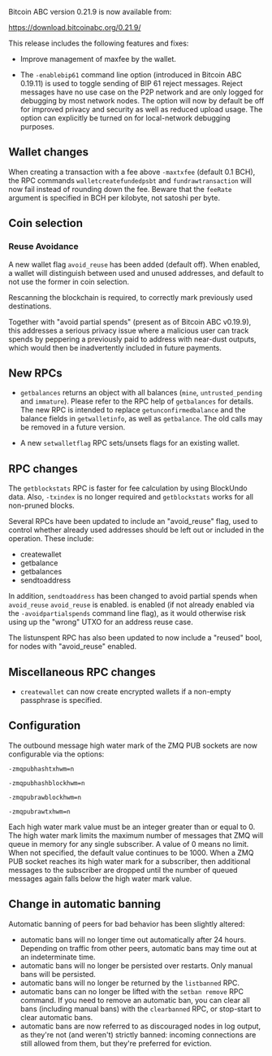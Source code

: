 Bitcoin ABC version 0.21.9 is now available from:

  <https://download.bitcoinabc.org/0.21.9/>

This release includes the following features and fixes:
- Improve management of maxfee by the wallet.

- The `-enablebip61` command line option (introduced in Bitcoin ABC 0.19.11) is
used to toggle sending of BIP 61 reject messages. Reject messages have no use
case on the P2P network and are only logged for debugging by most network
nodes. The option will now by default be off for improved privacy and security
as well as reduced upload usage. The option can explicitly be turned on for
local-network debugging purposes.

Wallet changes
--------------
When creating a transaction with a fee above `-maxtxfee` (default 0.1 BCH),
the RPC commands `walletcreatefundedpsbt` and  `fundrawtransaction` will now fail
instead of rounding down the fee. Beware that the `feeRate` argument is specified
in BCH per kilobyte, not satoshi per byte.


Coin selection
--------------

### Reuse Avoidance

A new wallet flag `avoid_reuse` has been added (default off). When enabled,
a wallet will distinguish between used and unused addresses, and default to not
use the former in coin selection.

Rescanning the blockchain is required, to correctly mark previously
used destinations.

Together with "avoid partial spends" (present as of Bitcoin ABC v0.19.9), this
addresses a serious privacy issue where a malicious user can track spends by
peppering a previously paid to address with near-dust outputs, which would then
be inadvertently included in future payments.


New RPCs
--------

- `getbalances` returns an object with all balances (`mine`,
  `untrusted_pending` and `immature`). Please refer to the RPC help of
  `getbalances` for details. The new RPC is intended to replace
  `getunconfirmedbalance` and the balance fields in `getwalletinfo`, as well as
  `getbalance`. The old calls may be removed in a future version.

- A new `setwalletflag` RPC sets/unsets flags for an existing wallet.


RPC changes
-----------

The `getblockstats` RPC is faster for fee calculation by using BlockUndo data. Also, `-txindex` is no longer required and `getblockstats` works for all non-pruned blocks.

Several RPCs have been updated to include an "avoid_reuse" flag, used to control
whether already used addresses should be left out or included in the operation.
These include:

- createwallet
- getbalance
- getbalances
- sendtoaddress

In addition, `sendtoaddress` has been changed to avoid partial spends when `avoid_reuse`
`avoid_reuse` is enabled.	is enabled (if not already enabled via the  `-avoidpartialspends` command line flag),
as it would otherwise risk using up the "wrong" UTXO for an address reuse case.

The listunspent RPC has also been updated to now include a "reused" bool, for nodes
with "avoid_reuse" enabled.


Miscellaneous RPC changes
------------

- `createwallet` can now create encrypted wallets if a non-empty passphrase is specified.


Configuration
-------------

The outbound message high water mark of the ZMQ PUB sockets are now
configurable via the options:

`-zmqpubhashtxhwm=n`

`-zmqpubhashblockhwm=n`

`-zmqpubrawblockhwm=n`

`-zmqpubrawtxhwm=n`

Each high water mark value must be an integer greater than or equal to 0.
The high water mark limits the maximum number of messages that ZMQ will
queue in memory for any single subscriber. A value of 0 means no limit.
When not specified, the default value continues to be 1000.
When a ZMQ PUB socket reaches its high water mark for a subscriber, then
additional messages to the subscriber are dropped until the number of
queued messages again falls below the high water mark value.

Change in automatic banning
---------------------------

Automatic banning of peers for bad behavior has been slightly altered:

- automatic bans will no longer time out automatically after 24 hours.
  Depending on traffic from other peers, automatic bans may time out at an
  indeterminate time.
- automatic bans will no longer be persisted over restarts. Only manual bans
  will be persisted.
- automatic bans will no longer be returned by the `listbanned` RPC.
- automatic bans can no longer be lifted with the `setban remove` RPC command.
  If you need to remove an automatic ban, you can clear all bans (including
  manual bans) with the `clearbanned` RPC, or stop-start to clear automatic bans.
- automatic bans are now referred to as discouraged nodes in log output, as
  they're not (and weren't) strictly banned: incoming connections are still
  allowed from them, but they're preferred for eviction.
